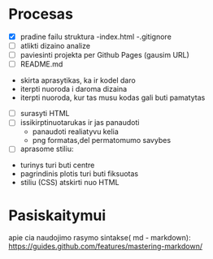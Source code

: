 # Procesas

- [x] pradine failu struktura
  -index.html
  -.gitignore
- [ ] atlikti dizaino analize
- [ ] paviesinti projekta per Github Pages (gausim URL)
- [ ] README.md
- skirta aprasytikas, ka ir  kodel daro
- iterpti nuoroda i daroma dizaina
- iterpti nuoroda, kur tas musu kodas gali buti pamatytas
- [ ] surasyti HTML
- [ ] issikirptinuotarukas ir jas panaudoti
  - panaudoti realiatyvu kelia
  - png formatas,del permatomumo savybes
- [ ] aprasome stiliu:
 - turinys turi buti centre
 - pagrindinis plotis turi buti fiksuotas 
 - stiliu (CSS) atskirti nuo HTML

# Pasiskaitymui

apie cia naudojimo rasymo sintakse( md - markdown):
https://guides.github.com/features/mastering-markdown/
